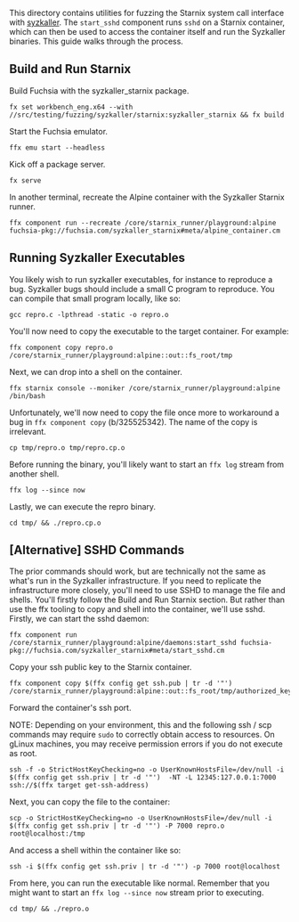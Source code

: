 This directory contains utilities for fuzzing the Starnix system call interface
with [syzkaller](https://github.com/google/syzkaller). The `start_sshd`
component runs `sshd` on a Starnix container, which can then be used to access
the container itself and run the Syzkaller binaries. This guide walks through
the process.

## Build and Run Starnix
Build Fuchsia with the syzkaller_starnix package.
```
fx set workbench_eng.x64 --with //src/testing/fuzzing/syzkaller/starnix:syzkaller_starnix && fx build
```
Start the Fuchsia emulator.
```
ffx emu start --headless
```
Kick off a package server.
```
fx serve
```
In another terminal, recreate the Alpine container with the Syzkaller Starnix runner.
```
ffx component run --recreate /core/starnix_runner/playground:alpine fuchsia-pkg://fuchsia.com/syzkaller_starnix#meta/alpine_container.cm
```

## Running Syzkaller Executables
You likely wish to run syzkaller executables, for instance to reproduce a bug.
Syzkaller bugs should include a small C program to reproduce. You can compile
that small program locally, like so:
```
gcc repro.c -lpthread -static -o repro.o
```
You'll now need to copy the executable to the target container. For example:
```
ffx component copy repro.o /core/starnix_runner/playground:alpine::out::fs_root/tmp
```
Next, we can drop into a shell on the container.
```
ffx starnix console --moniker /core/starnix_runner/playground:alpine /bin/bash
```
Unfortunately, we'll now need to copy the file once more to workaround a bug in
`ffx component copy` (b/325525342). The name of the copy is irrelevant.
```
cp tmp/repro.o tmp/repro.cp.o
```
Before running the binary, you'll likely want to start an `ffx log` stream from
another shell.
```
ffx log --since now
```
Lastly, we can execute the repro binary.
```
cd tmp/ && ./repro.cp.o
```

## [Alternative] SSHD Commands
The prior commands should work, but are technically not the same as what's run
in the Syzkaller infrastructure. If you need to replicate the infrastructure
more closely, you'll need to use SSHD to manage the file and shells. You'll
firstly follow the Build and Run Starnix section. But rather than use the ffx
tooling to copy and shell into the container, we'll use sshd. Firstly, we can
start the sshd daemon:
```
ffx component run /core/starnix_runner/playground:alpine/daemons:start_sshd fuchsia-pkg://fuchsia.com/syzkaller_starnix#meta/start_sshd.cm
```
Copy your ssh public key to the Starnix container.
```
ffx component copy $(ffx config get ssh.pub | tr -d '"') /core/starnix_runner/playground:alpine::out::fs_root/tmp/authorized_keys
```
Forward the container's ssh port.

NOTE: Depending on your environment, this and the following ssh / scp commands
may require `sudo` to correctly obtain access to resources. On gLinux machines,
you may receive permission errors if you do not execute as root.
```
ssh -f -o StrictHostKeyChecking=no -o UserKnownHostsFile=/dev/null -i $(ffx config get ssh.priv | tr -d '"')  -NT -L 12345:127.0.0.1:7000 ssh://$(ffx target get-ssh-address)
```
Next, you can copy the file to the container:
```
scp -o StrictHostKeyChecking=no -o UserKnownHostsFile=/dev/null -i $(ffx config get ssh.priv | tr -d '"') -P 7000 repro.o root@localhost:/tmp
```
And access a shell within the container like so:
```
ssh -i $(ffx config get ssh.priv | tr -d '"') -p 7000 root@localhost
```
From here, you can run the executable like normal. Remember that you might want
to start an `ffx log --since now` stream prior to executing.
```
cd tmp/ && ./repro.o
```
